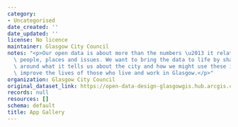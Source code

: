 ```yaml
---
category:
- Uncategorised
date_created: ''
date_updated: ''
license: No licence
maintainer: Glasgow City Council
notes: "<p>Our open data is about more than the numbers \u2013 it relates to real\
  \ people, places and issues. We want to bring the data to life by sharing some stories\
  \ around what it tells us about the city and how we might use these insights to\
  \ improve the lives of those who live and work in Glasgow.</p>"
organization: Glasgow City Council
original_dataset_link: https://open-data-design-glasgowgis.hub.arcgis.com/pages/app-gallery
records: null
resources: []
schema: default
title: App Gallery
---
```

